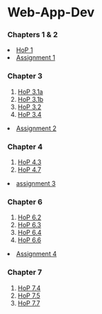 # Web-App-Dev

<head>
  <h3><b>Chapters 1 & 2 </b></h3>
</head>
<body>
  <li><a href="chapter1-2/structure.html">HoP 1</a></li>
  <li><a href="">Assignment 1</a></li>
</body>

<head>
  <h3><b>Chapter 3 </b></h3>
</head>
<body>
  <ol>
      <li><a href="chapter3/inline.html">HoP 3.1a</a></li>
      <li><a href="chapter3/inlinep.html">HoP 3.1b</a></li>
      <li><a href="chapter3/embedded.html">HoP 3.2</a></li>
      <li><a href="chapter3/embedded1.html">HoP 3.4</a></li>
    </ol>
  <li><a href="">Assignment 2</a></li>
</body>

<head>
  <h3><b>Chapter 4</b></h3>
</head>
<body>
  <ol>
    <li><a href="chapter4/ch4hop1.html">HoP 4.3</a></li>
    <li><a href="chapter4/ch4hop2.html">HoP 4.7</a></li>
  </ol>
  <li><a href="">assignment 3</a></li>
</body>

<head>
  <h3><b>Chapter 6 </b></h3>
</head>
<body>
  <ol>
    <li><a href="chapter6/Ch6HOP6-2.html">HoP 6.2</a></li>
    <li><a href="chapter6/Ch6HOP6-3.html">HoP 6.3</a></li>
    <li><a href="chapter6/Ch6HOP6-4.html">HoP 6.4</a></li>
    <li><a href="chapter6/Ch6HOP6-6.html">HoP 6.6</a></li>
  </ol>
  <li><a href="">Assignment 4</a></li>
</body>

<head>
  <h3><b>Chapter 7</b></h3>
</head>
<body>
  <ol>
    <li><a href="chapter7/Ch7HOP7-4.html">HoP 7.4</a></li>
    <li><a href="chapter7/Ch7HOP7-5.html">HoP 7.5</a></li>
    <li><a href="chapter7/Ch7HOP7-7.html">HoP 7.7</a></li>
  </ol>
</body>
